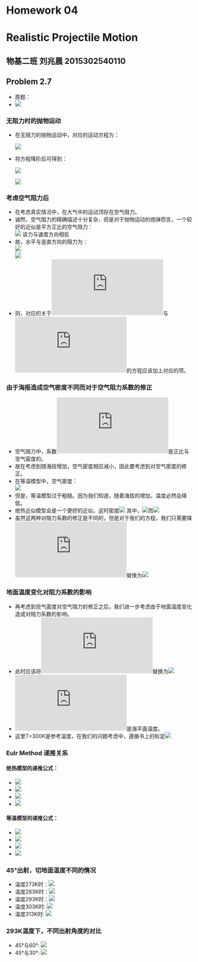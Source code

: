 # Homework 04
# Realistic Projectile Motion
## 物基二班 刘兆晨 2015302540110
## Problem 2.7
- 原题：
- ![](https://github.com/liuzhaochen/compuational_physics_N2015302540110/blob/master/homework%2004/problem2.7.png)
### 无阻力时的抛物运动
- 在无阻力的抛物运动中，对应的运动方程为：  

  ![](http://latex.codecogs.com/gif.latex?\frac{d^2x}{dt^2}=0\quad\frac{d^y}{dt^2}=-g)
- 将方程降阶后可得到：  

  ![](http://latex.codecogs.com/gif.latex?\frac{dx}{dt}=v_x\quad\frac{dv_x}{dt}=0)  
  
  ![](http://latex.codecogs.com/gif.latex?\frac{dy}{dt}=v_y\quad\frac{dv_y}{dt}=-g)
### 考虑空气阻力后
- 在考虑真实情况中，在大气中的运动顶存在空气阻力。
- 诚然，空气阻力的精确描述十分复杂，但是对于抛物运动的炮弹而言，一个较好的近似是平方正比的空气阻力：  
 ![](http://latex.codecogs.com/gif.latex?F_{drag}=-B_2v^2) 该力与速度方向相反
- 故，水平与竖直方向的阻力为：  
 ![](http://latex.codecogs.com/gif.latex?F_{drag,x}=F_{drag}cos(\theta)=-B_2vv_x)  
 ![](http://latex.codecogs.com/gif.latex?F_{drag,y}=F_{drag}sin(\theta)=-B_2vv_y)
- 则，对应的关于![](http://latex.codecogs.com/gif.latex?v_x)与![](http://latex.codecogs.com/gif.latex?v_y)的方程应该加上对应的项。
### 由于海报造成空气密度不同而对于空气阻力系数的修正
- 空气阻力中，系数![](http://latex.codecogs.com/gif.latex?B_2)是正比与空气密度的。
- 故在考虑到随海拔增加，空气密度相应减小，因此要考虑到对空气密度的修正。
- 在等温模型中，空气密度：  
 ![](http://latex.codecogs.com/gif.latex?\rho={\rho}_0{exp(-\frac{y}{y_0})}\quad{y_0=\frac{K_BT}{mg}=1.0\times10^4m})  
- 但是，等温模型过于粗糙。因为我们知道，随着海拔的增加，温度必然会降低。
- 绝热近似模型会是一个更好的近似。这时密度![](http://latex.codecogs.com/gif.latex?\rho={\rho_0}(1-\frac{ay}{T_0})^{\alpha})  
 其中，![](http://latex.codecogs.com/gif.latex?a=6.5\times10^{-3}\{K/m})而![](http://latex.codecogs.com/gif.latex?\alpha=2.5)
- 虽然这两种对阻力系数的修正是不同的，但是对于我们的方程，我们只需要降![](http://latex.codecogs.com/gif.latex?B_2)替换为![](http://latex.codecogs.com/gif.latex?B_2\frac{\rho}{\rho_0})
### 地面温度变化对阻力系数的影响
- 再考虑到空气密度对空气阻力的修正之后，我们进一步考虑由于地面温度变化造成对阻力系数的影响。
- 此时应该将![](http://latex.codecogs.com/gif.latex?B_2)替换为![](http://latex.codecogs.com/gif.latex?B^{ref}_2(\frac{T_0}{T_{ref}})^\alpha)
- ![](http://latex.codecogs.com/gif.latex?T_0)是海平面温度。
- 这里T=300K是参考温度，在我们的问题考虑中，遵循书上的标定![](http://latex.codecogs.com/gif.latex?\frac{B^{ref}_2}{m}=4\times10^{-5}m^{-1})
### Eulr Method 递推关系
#### 绝热模型的递推公式：
- ![](http://latex.codecogs.com/gif.latex?x_{i+1}=x_i+v_{x,i}{\triangle}t)
- ![](http://latex.codecogs.com/gif.latex?y_{i+1}=y_i+v_{y,i}{\triangle}t)
- ![](http://latex.codecogs.com/gif.latex?v_{x,i+1}=v_{x,i}-{\frac{B^{ref}_2}{m}(\frac{T_0}{T_{ref}})^\alpha}{(1-\frac{ay}{T_0})^{\alpha}}vv_{x,i}{\triangle}t)
- ![](http://latex.codecogs.com/gif.latex?v_{y,i+1}=v_{y,i}-g{\triangle}t-{\frac{B^{ref}_2}{m}(\frac{T_0}{T_{ref}})^\alpha}{(1-\frac{ay}{T_0})^{\alpha}}vv_{y,i}{\triangle}t)
#### 等温模型的递推公式：
- ![](http://latex.codecogs.com/gif.latex?x_{i+1}=x_i+v_{x,i}{\triangle}t)
- ![](http://latex.codecogs.com/gif.latex?y_{i+1}=y_i+v_{y,i}{\triangle}t)
- ![](http://latex.codecogs.com/gif.latex?v_{x,i+1}=v_{x,i}-{\frac{B^{ref}_2}{m}(\frac{T_0}{T_{ref}})^\alpha}{exp(-\frac{y}{y_0})}vv_{x,i}{\triangle}t)
- ![](http://latex.codecogs.com/gif.latex?v_{y,i+1}=v_{y,i}-g{\triangle}t-{\frac{B^{ref}_2}{m}(\frac{T_0}{T_{ref}})^\alpha}{exp(-\frac{y}{y_0})}vv_{y,i}{\triangle}t)
### 45°出射，切地面温度不同的情况
- 温度273K时：![](https://github.com/liuzhaochen/compuational_physics_N2015302540110/blob/master/homework%2004/45degree_T%3D273k.png)
- 温度283K时：![](https://github.com/liuzhaochen/compuational_physics_N2015302540110/blob/master/homework%2004/45degree_T%3D283k.png)
- 温度293K时：![](https://github.com/liuzhaochen/compuational_physics_N2015302540110/blob/master/homework%2004/45degree_T%3D293k.png)
- 温度303K时: ![](https://github.com/liuzhaochen/compuational_physics_N2015302540110/blob/master/homework%2004/45degree_T%3D303k.png)
- 温度313K时: ![](https://github.com/liuzhaochen/compuational_physics_N2015302540110/blob/master/homework%2004/45degree_T%3D313k.png)
### 293K温度下，不同出射角度的对比
- 45°与60°: ![](https://github.com/liuzhaochen/compuational_physics_N2015302540110/blob/master/homework%2004/45degree_60degree_T%3D293k.png)
- 45°与30°: ![](https://github.com/liuzhaochen/compuational_physics_N2015302540110/blob/master/homework%2004/45degree_30degree_T%3D293k.png)


 
 
 
 
